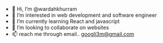 - 👋 Hi, I’m @wardahkhurram
- 👀 I’m interested in web development and software engineer
- 🌱 I’m currently learning React and javascript
- 💞️ I’m looking to collaborate on websites
- 📫 reach me through email.. googli3m@gmail.com

<!---
wardahkhurram/wardahkhurram is a ✨ special ✨ repository because its `README.md` (this file) appears on your GitHub profile.
You can click the Preview link to take a look at your changes.
--->
